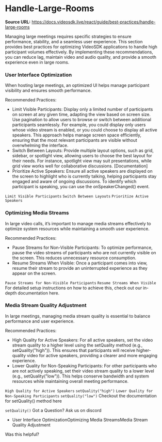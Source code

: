 # Handle-Large-Rooms

**Source URL:** https://docs.videosdk.live/react/guide/best-practices/handle-large-rooms

Managing large meetings requires specific strategies to ensure performance, stability, and a seamless user experience. This section provides best practices for optimizing VideoSDK applications to handle high participant volumes effectively. By implementing these recommendations, you can reduce lag, maintain video and audio quality, and provide a smooth experience even in large rooms.

### User Interface Optimization​

When hosting large meetings, an optimized UI helps manage participant visibility and ensures smooth performance.

Recommended Practices:

- Limit Visible Participants: Display only a limited number of participants on screen at any given time, adapting the view based on screen size. Use pagination to allow users to browse or switch between additional participants seamlessly. For example, you could display only users whose video stream is enabled, or you could choose to display all active speakers. This approach helps manage screen space efficiently, ensuring that the most relevant participants are visible without overwhelming the interface.
- Switch Between Layouts: Provide multiple layout options, such as grid, sidebar, or spotlight view, allowing users to choose the best layout for their needs. For instance, spotlight view may suit presentations, while grid view works well for collaborative discussions. [Documentation]
- Prioritize Active Speakers: Ensure all active speakers are displayed on the screen to highlight who is currently talking, helping participants stay engaged and aware of ongoing discussions. To identify which participant is speaking, you can use the onSpeakerChanged() event.

`Limit Visible Participants`
`Switch Between Layouts`
`Prioritize Active Speakers`
### Optimizing Media Streams​

In large video calls, it’s important to manage media streams effectively to optimize system resources while maintaining a smooth user experience.

Recommended Practices:

- Pause Streams for Non-Visible Participants: To optimize performance, pause the video streams of participants who are not currently visible on the screen. This reduces unnecessary resource consumption.
- Resume Streams When Visible: Once a participant comes into view, resume their stream to provide an uninterrupted experience as they appear on the screen.

`Pause Streams for Non-Visible Participants`
`Resume Streams When Visible`
For detailed setup instructions on how to achieve this, check out our in-depth documentation here.

### Media Stream Quality Adjustment​

In large meetings, managing media stream quality is essential to balance performance and user experience.

Recommended Practices:

- High Quality for Active Speakers: For all active speakers, set the video stream quality to a higher level using the setQuality method (e.g., setQuality("high")). This ensures that participants will receive higher-quality video for active speakers, providing a clearer and more engaging experience.
- Lower Quality for Non-Speaking Participants: For other participants who are not actively speaking, set their video stream quality to a lower level (e.g., setQuality("low")). This helps conserve bandwidth and system resources while maintaining overall meeting performance.

`High Quality for Active Speakers`
`setQuality("high")`
`Lower Quality for Non-Speaking Participants`
`setQuality("low")`
Checkout the documentation for setQuality() method here

`setQuality()`
Got a Question? Ask us on discord

- User Interface OptimizationOptimizing Media StreamsMedia Stream Quality Adjustment

Was this helpful?
